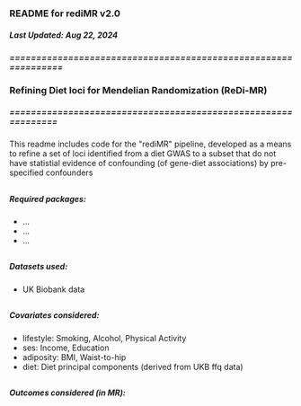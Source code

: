 ### README for rediMR v2.0
##### Last Updated: Aug 22, 2024


##### ===============================================================
### Refining Diet loci for Mendelian Randomization (ReDi-MR)
##### ==============================================================

This readme includes code for the "rediMR" pipeline, developed as a means to refine a set of loci identified from a diet GWAS to a subset that do not have statistial evidence of confounding (of gene-diet associations) by pre-specified confounders

##

##### Required packages:
* ...
* ...
* ...

##

##### Datasets used:
* UK Biobank data

##

##### Covariates considered:
* lifestyle: Smoking, Alcohol, Physical Activity
* ses: Income, Education
* adiposity: BMI, Waist-to-hip
* diet: Diet principal components (derived from UKB ffq data)

##

##### Outcomes considered (in MR):



